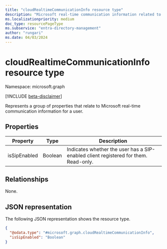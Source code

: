 ```yaml
---
title: "cloudRealtimeCommunicationInfo resource type"
description: "Microsoft real-time communication information related to the user."
ms.localizationpriority: medium
doc_type: resourcePageType
ms.subservice: "entra-directory-management"
author: "rungari"
ms.date: 04/03/2024
---
```


# cloudRealtimeCommunicationInfo resource type

Namespace: microsoft.graph

[!INCLUDE [beta-disclaimer](../../includes/beta-disclaimer.md)]

Represents a group of properties that relate to Microsoft real-time communication information for a user.

## Properties

| Property                    | Type     | Description                                                                                      |
| --------------------------- | -------- | ------------------------------------------------------------------------------------------------ |
| isSipEnabled                | Boolean  | Indicates whether the user has a SIP-enabled client registered for them. Read-only.              |

## Relationships
None.

## JSON representation
The following JSON representation shows the resource type.
<!-- {
  "blockType": "resource",
  "@odata.type": "microsoft.graph.cloudRealtimeCommunicationInfo"
}
-->
``` json
{
  "@odata.type": "#microsoft.graph.cloudRealtimeCommunicationInfo",
  "isSipEnabled": "Boolean"
}
```
